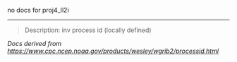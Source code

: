 no docs for proj4_ll2i

---

> Description: inv process id (locally defined)

_Docs derived from <https://www.cpc.ncep.noaa.gov/products/wesley/wgrib2/processid.html>_
